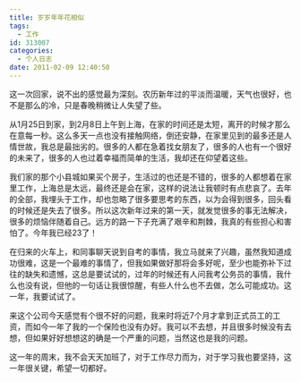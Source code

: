 ```yaml
---
title: 岁岁年年花相似
tags:
  - 工作
id: 313007
categories:
  - 个人日志
date: 2011-02-09 12:40:50
---
```


这一次回家，说不出的感觉最为深刻。农历新年过的平淡而温暖，天气也很好，也不是那么的冷，只是春晚稍微让人失望了些。

从1月25日到家，到2月8日上午到上海，在家的时间还是太短，离开的时候才那么在意每一秒。这么多天一点也没有接触网络，倒还安静，在家里见到的最多还是人情世故，我总是最拙劣的。很多的人都在急着找女朋友了，很多的人也有一个很好的未来了，很多的人也过着幸福而简单的生活，我却还在仰望着这些。
<!--more-->
我们家的那个小县城如果买个房子，生活过的也还是不错的，很多的人都想着在家里工作，上海总是太远，最终还是会在家，这样的说法让我顿时有点悲哀了。去年的全部，我埋头于工作，却也忽略了很多要思考的东西，以为会得到很多，回头看的时候还是失去了很多。所以这次新年过来的第一天，就发觉很多的事无法解决，很多的烦恼伴随着自己。远方的路一下子充满了艰辛和荆棘，我真的有些担心和害怕了。今年我已经23了！

在归来的火车上，和同事聊天说到自考的事情，我立马就来了兴趣，虽然我知道成功很难，这是一个最难的事情了，但我如果做好那将会多好呢，至少也能弥补下过往的缺失和遗憾，这总是要试试的，过年的时候还有人问我考公务员的事情，我什么也没有说，但他的一句话让我很惊醒，有些人什么也不去做，怎么可能成功。这一年，我要试试了。

来这个公司今天感觉有个很不好的问题，我来时将近7个月才拿到正式员工的工资，而如今一年了我的一个保险也没有办好。我可以不去想，并且很多时候没有去想，但如果好好想想这的确是一个严重的问题，当然这也是我的问题。

这一年的周末，我不会天天加班了，对于工作尽力而为，对于学习我也要坚持，这一年很关键，希望一切都好。